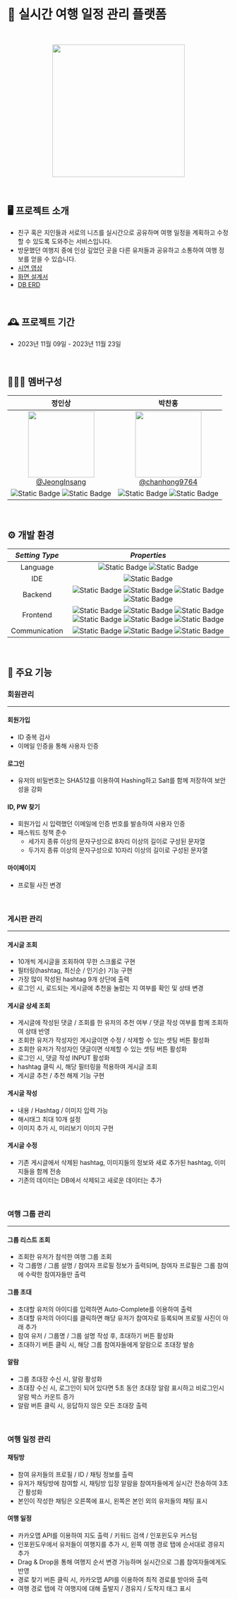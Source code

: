 # 🚀 실시간 여행 일정 관리 플랫폼 

<br>
<p align="center"><img src="https://github.com/user-attachments/assets/ce9a45d7-e4ee-4213-b090-5881f7fd5def" width="300" /></p>
<br>


## 🖥️ 프로젝트 소개
- 친구 혹은 지인들과 서로의 니즈를 실시간으로 공유하며 여행 일정을 계획하고 수정할 수 있도록 도와주는 서비스입니다.
- 방문했던 여행지 중에 인상 깊었던 곳을 다른 유저들과 공유하고 소통하여 여행 정보를 얻을 수 있습니다.
- [시연 영상]()
- [화면 설계서]()
- [DB ERD]()
<br>

## 🕰️ 프로젝트 기간
- 2023년 11월 09일 - 2023년 11월 23일
<br>

## 🧑‍🤝‍🧑 멤버구성
<div align="center">

| **정인상** | **박찬홍** |
| :------: |  :------: |
| [<img src="https://github.com/chanhong9764/shareyourtrip/assets/26763860/4223f111-c72b-4687-a8c6-b32adda85d11" height=150 width=150> <br/> @JeongInsang](https://github.com/JeongInsang) | [<img src="https://github.com/chanhong9764/shareyourtrip/assets/26763860/ccd07864-8e37-4b94-9952-5b053730cbb9" height=150 width=150> <br/> @chanhong9764](https://github.com/chanhong9764) |
| ![Static Badge](https://img.shields.io/badge/Backend-%23000000) ![Static Badge](https://img.shields.io/badge/Frontend-%23000000) | ![Static Badge](https://img.shields.io/badge/Backend-%23000000) ![Static Badge](https://img.shields.io/badge/Frontend-%23000000) |

</div>
<br>

## ⚙️ 개발 환경
| ***Setting Type*** | ***Properties*** |
| :------: |  :------: |
| Language | ![Static Badge](https://img.shields.io/badge/Java-007396?style=flat) ![Static Badge](https://img.shields.io/badge/Javascript-%23F7DF1E?style=flat) |
| IDE | ![Static Badge](https://img.shields.io/badge/IntelliJ%20IDEA-%23000000?style=flat) |
| Backend | ![Static Badge](https://img.shields.io/badge/Spring%20Boot-6DB33F?style=flat) ![Static Badge](https://img.shields.io/badge/MySQL-%234479A1?style=flat) ![Static Badge](https://img.shields.io/badge/STOMP-%23000000?style=flat) ![Static Badge](https://img.shields.io/badge/Postman-%23FF6C37?style=flat) |
| Frontend | ![Static Badge](https://img.shields.io/badge/Vue.js-%234FC08D?style=flat) ![Static Badge](https://img.shields.io/badge/HTML5-%23E34F26) ![Static Badge](https://img.shields.io/badge/CSS3-%231572B6) ![Static Badge](https://img.shields.io/badge/Bootstrap-%237952B3?style=flat) ![Static Badge](https://img.shields.io/badge/Pinia-%23ffd859?style=flat) ![Static Badge](https://img.shields.io/badge/STOMP-%23000000?style=flat) |
| Communication | ![Static Badge](https://img.shields.io/badge/Figma-%23F24E1E) ![Static Badge](https://img.shields.io/badge/Mattermost-%230058CC) ![Static Badge](https://img.shields.io/badge/GitLab-%23FC6D26) |
<br>

## 📌 주요 기능
### 회원관리
---
#### 회원가입
- ID 중복 검사
- 이메일 인증을 통해 사용자 인증
  
#### 로그인 
- 유저의 비밀번호는 SHA512를 이용하여 Hashing하고 Salt를 함께 저장하여 보안성을 강화
  
#### ID, PW 찾기 
- 회원가입 시 입력했던 이메일에 인증 번호를 발송하여 사용자 인증
- 패스워드 정책 준수
  - 세가지 종류 이상의 문자구성으로 8자리 이상의 길이로 구성된 문자열
  - 두가지 종류 이상의 문자구성으로 10자리 이상의 길이로 구성된 문자열
      
#### 마이페이지
- 프로필 사진 변경
  
<br>

### 게시판 관리
---
#### 게시글 조회 
- 10개씩 게시글을 조회하여 무한 스크롤로 구현
- 필터링(hashtag, 최신순 / 인기순) 기능 구현
- 가장 많이 작성된 hashtag 9개 상단에 출력
- 로그인 시, 로드되는 게시글에 추천을 눌렀는 지 여부를 확인 및 상태 변경

#### 게시글 상세 조회 
- 게시글에 작성된 댓글 / 조회를 한 유저의 추천 여부 / 댓글 작성 여부를 함께 조회하여 상태 반영
- 조회한 유저가 작성자인 게시글이면 수정 / 삭제할 수 있는 셋팅 버튼 활성화
- 조회한 유저가 작성자인 댓글이면 삭제할 수 있는 셋팅 버튼 활성화
- 로그인 시, 댓글 작성 INPUT 활성화
- hashtag 클릭 시, 해당 필터링을 적용하여 게시글 조회
- 게시글 추천 / 추천 해제 기능 구현

#### 게시글 작성 
- 내용 / Hashtag / 이미지 입력 가능
- 해시태그 최대 10개 설정
- 이미지 추가 시, 미리보기 이미지 구현

#### 게시글 수정 
- 기존 게시글에서 삭제된 hashtag, 이미지들의 정보와 새로 추가된 hashtag, 이미지들을 함께 전송
- 기존의 데이터는 DB에서 삭제되고 새로운 데이터는 추가

<br>

### 여행 그룹 관리
---
#### 그룹 리스트 조회 
- 조회한 유저가 참석한 여행 그룹 조회
- 각 그룹명 / 그룹 설명 / 참여자 프로필 정보가 출력되며, 참여자 프로필은 그룹 참여에 수락한 참여자들만 출력

#### 그룹 초대 
- 초대할 유저의 아이디를 입력하면 Auto-Complete를 이용하여 출력
- 초대할 유저의 아이디를 클릭하면 해당 유저가 참여자로 등록되며 프로필 사진이 아래 추가
- 참여 유저 / 그룹명 / 그룹 설명 작성 후, 초대하기 버튼 활성화
- 초대하기 버튼 클릭 시, 해당 그룹 참여자들에게 알람으로 초대장 발송

#### 알람 
- 그룹 초대장 수신 시, 알람 활성화
- 초대장 수신 시, 로그인이 되어 있다면 5초 동안 초대장 알람 표시하고 비로그인시 알람 박스 카운트 증가
- 알람 버튼 클릭 시, 응답하지 않은 모든 초대장 출력

<br>

### 여행 일정 관리
#### 채팅방 
- 참여 유저들의 프로필 / ID / 채팅 정보를 출력
- 유저가 채팅방에 참여할 시, 채팅방 입장 알람을 참여자들에게 실시간 전송하여 3초간 활성화
- 본인이 작성한 채팅은 오른쪽에 표시, 왼쪽은 본인 외의 유저들의 채팅 표시

#### 여행 일정 
- 카카오맵 API를 이용하여 지도 출력 / 키워드 검색 / 인포윈도우 커스텀
- 인포윈도우에서 유저들이 여행지를 추가 시, 왼쪽 여행 경로 탭에 순서대로 경유지 추가
- Drag & Drop을 통해 여행지 순서 변경 가능하며 실시간으로 그룹 참여자들에게도 반영
- 경로 찾기 버튼 클릭 시, 카카오맵 API를 이용하여 최적 경로를 받아와 출력
- 여행 경로 탭에 각 여행지에 대해 출발지 / 경유지 / 도착지 태그 표시
